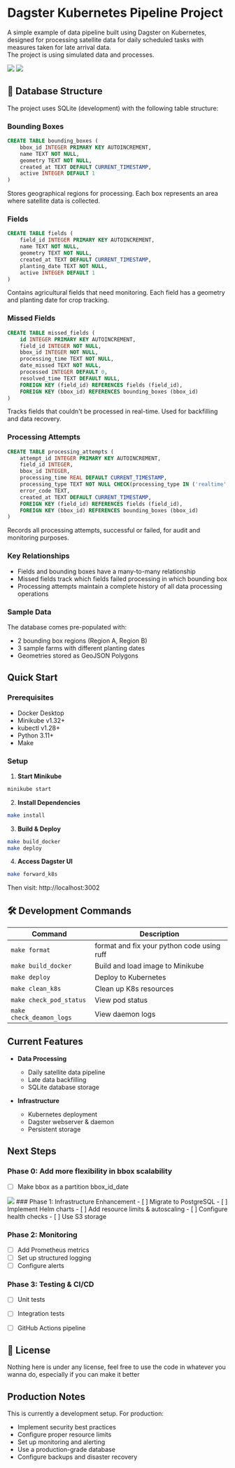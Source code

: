 # Dagster Kubernetes Pipeline Project
A simple example of data pipeline built using Dagster on Kubernetes, designed for processing satellite data for daily scheduled tasks with measures taken for late arrival data.  
The project is using simulated data and processes. 

<img src="./design.png">
<img src="curr_data_flow.png">

## 💾 Database Structure

The project uses SQLite (development) with the following table structure:

### Bounding Boxes
```sql
CREATE TABLE bounding_boxes (
    bbox_id INTEGER PRIMARY KEY AUTOINCREMENT,
    name TEXT NOT NULL,
    geometry TEXT NOT NULL,
    created_at TEXT DEFAULT CURRENT_TIMESTAMP,
    active INTEGER DEFAULT 1
)
```
Stores geographical regions for processing. Each box represents an area where satellite data is collected.

### Fields
```sql
CREATE TABLE fields (
    field_id INTEGER PRIMARY KEY AUTOINCREMENT,
    name TEXT NOT NULL,
    geometry TEXT NOT NULL,
    created_at TEXT DEFAULT CURRENT_TIMESTAMP,
    planting_date TEXT NOT NULL,
    active INTEGER DEFAULT 1
)
```
Contains agricultural fields that need monitoring. Each field has a geometry and planting date for crop tracking.

### Missed Fields
```sql
CREATE TABLE missed_fields (
    id INTEGER PRIMARY KEY AUTOINCREMENT,
    field_id INTEGER NOT NULL,
    bbox_id INTEGER NOT NULL,
    processing_time TEXT NOT NULL,
    date_missed TEXT NOT NULL,
    processed INTEGER DEFAULT 0,
    resolved_time TEXT DEFAULT NULL,
    FOREIGN KEY (field_id) REFERENCES fields (field_id),
    FOREIGN KEY (bbox_id) REFERENCES bounding_boxes (bbox_id)
)
```
Tracks fields that couldn't be processed in real-time. Used for backfilling and data recovery.

### Processing Attempts
```sql
CREATE TABLE processing_attempts (
    attempt_id INTEGER PRIMARY KEY AUTOINCREMENT,
    field_id INTEGER,
    bbox_id INTEGER,
    processing_time REAL DEFAULT CURRENT_TIMESTAMP,
    processing_type TEXT NOT NULL CHECK(processing_type IN ('realtime', 'reprocessing')),
    error_code TEXT,
    created_at TEXT DEFAULT CURRENT_TIMESTAMP,
    FOREIGN KEY (field_id) REFERENCES fields (field_id),
    FOREIGN KEY (bbox_id) REFERENCES bounding_boxes (bbox_id)
)
```
Records all processing attempts, successful or failed, for audit and monitoring purposes.

### Key Relationships
- Fields and bounding boxes have a many-to-many relationship
- Missed fields track which fields failed processing in which bounding box
- Processing attempts maintain a complete history of all data processing operations

### Sample Data
The database comes pre-populated with:
- 2 bounding box regions (Region A, Region B)
- 3 sample farms with different planting dates
- Geometries stored as GeoJSON Polygons


## Quick Start

### Prerequisites

- Docker Desktop
- Minikube v1.32+
- kubectl v1.28+
- Python 3.11+
- Make

### Setup

1. **Start Minikube**
```bash
minikube start
```

2. **Install Dependencies**
```bash
make install
```

3. **Build & Deploy**
```bash
make build_docker
make deploy
```

4. **Access Dagster UI**
```bash
make forward_k8s
```

Then visit: http://localhost:3002

## 🛠 Development Commands

| Command | Description |
|---------|-------------|
| `make format` | format and fix your python code using ruff |
| `make build_docker` | Build and load image to Minikube |
| `make deploy` | Deploy to Kubernetes |
| `make clean_k8s` | Clean up K8s resources |
| `make check_pod_status` | View pod status |
| `make check_deamon_logs` | View daemon logs |

## Current Features

- **Data Processing**
  - Daily satellite data pipeline
  - Late data backfilling
  - SQLite database storage

- **Infrastructure**
  - Kubernetes deployment
  - Dagster webserver & daemon
  - Persistent storage


## Next Steps

### Phase 0: Add more flexibility in bbox scalability
- [ ] Make bbox as a partition  bbox_id_date
<img src="next_step.png">
### Phase 1: Infrastructure Enhancement
- [ ] Migrate to PostgreSQL
- [ ] Implement Helm charts
- [ ] Add resource limits & autoscaling
- [ ] Configure health checks
- [ ] Use S3 storage

### Phase 2: Monitoring
- [ ] Add Prometheus metrics
- [ ] Set up structured logging
- [ ] Configure alerts

### Phase 3: Testing & CI/CD
- [ ] Unit tests
- [ ] Integration tests
- [ ] GitHub Actions pipeline


## 📝 License
Nothing here is under any license, feel free to use the code in whatever you wanna do, especially if you can make it better


## Production Notes

This is currently a development setup. For production:
- Implement security best practices
- Configure proper resource limits
- Set up monitoring and alerting
- Use a production-grade database
- Configure backups and disaster recovery
